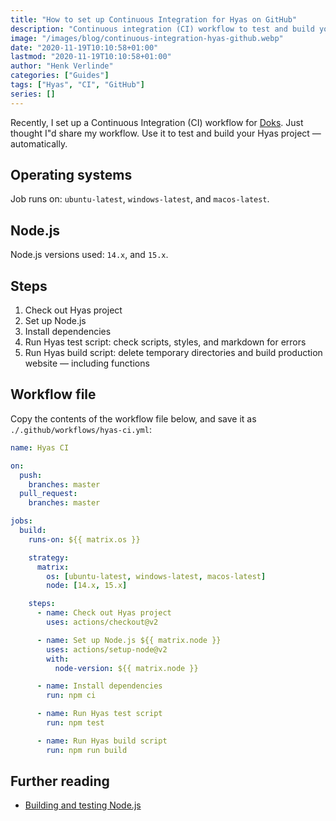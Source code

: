 ```yaml
---
title: "How to set up Continuous Integration for Hyas on GitHub"
description: "Continuous integration (CI) workflow to test and build your Hyas project."
image: "/images/blog/continuous-integration-hyas-github.webp"
date: "2020-11-19T10:10:58+01:00"
lastmod: "2020-11-19T10:10:58+01:00"
author: "Henk Verlinde"
categories: ["Guides"]
tags: ["Hyas", "CI", "GitHub"]
series: []
---
```


Recently, I set up a Continuous Integration (CI) workflow for [Doks](https://github.com/h-enk/doks). Just thought I"d share my workflow. Use it to test and build your Hyas project — automatically.

## Operating systems

Job runs on: `ubuntu-latest`, `windows-latest`, and `macos-latest`.

## Node.js

Node.js versions used: `14.x`, and `15.x`.

## Steps

1. Check out Hyas project
2. Set up Node.js
3. Install dependencies
4. Run Hyas test script: check scripts, styles, and markdown for errors
5. Run Hyas build script: delete temporary directories and build production website — including functions

## Workflow file

Copy the contents of the workflow file below, and save it as `./.github/workflows/hyas-ci.yml`:

```yaml
name: Hyas CI

on:
  push:
    branches: master
  pull_request:
    branches: master

jobs:
  build:
    runs-on: ${{ matrix.os }}

    strategy:
      matrix:
        os: [ubuntu-latest, windows-latest, macos-latest]
        node: [14.x, 15.x]

    steps:
      - name: Check out Hyas project
        uses: actions/checkout@v2

      - name: Set up Node.js ${{ matrix.node }}
        uses: actions/setup-node@v2
        with:
          node-version: ${{ matrix.node }}

      - name: Install dependencies
        run: npm ci

      - name: Run Hyas test script
        run: npm test

      - name: Run Hyas build script
        run: npm run build
```

## Further reading

- [Building and testing Node.js](https://docs.github.com/en/free-pro-team@latest/actions/guides/building-and-testing-nodejs)
